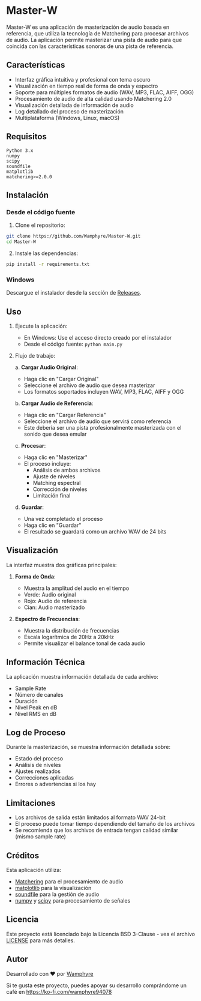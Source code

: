 # Master-W

Master-W es una aplicación de masterización de audio basada en referencia, que utiliza la tecnología de Matchering para procesar archivos de audio. La aplicación permite masterizar una pista de audio para que coincida con las características sonoras de una pista de referencia.

## Características

- Interfaz gráfica intuitiva y profesional con tema oscuro
- Visualización en tiempo real de forma de onda y espectro
- Soporte para múltiples formatos de audio (WAV, MP3, FLAC, AIFF, OGG)
- Procesamiento de audio de alta calidad usando Matchering 2.0
- Visualización detallada de información de audio
- Log detallado del proceso de masterización
- Multiplataforma (Windows, Linux, macOS)

## Requisitos

```
Python 3.x
numpy
scipy
soundfile
matplotlib
matchering>=2.0.0
```

## Instalación

### Desde el código fuente

1. Clone el repositorio:
```bash
git clone https://github.com/Wamphyre/Master-W.git
cd Master-W
```

2. Instale las dependencias:
```bash
pip install -r requirements.txt
```

### Windows

Descargue el instalador desde la sección de [Releases](https://github.com/Wamphyre/Master-W/releases).

## Uso

1. Ejecute la aplicación:
   - En Windows: Use el acceso directo creado por el instalador
   - Desde el código fuente: `python main.py`

2. Flujo de trabajo:

   a. **Cargar Audio Original**:
   - Haga clic en "Cargar Original"
   - Seleccione el archivo de audio que desea masterizar
   - Los formatos soportados incluyen WAV, MP3, FLAC, AIFF y OGG

   b. **Cargar Audio de Referencia**:
   - Haga clic en "Cargar Referencia"
   - Seleccione el archivo de audio que servirá como referencia
   - Este debería ser una pista profesionalmente masterizada con el sonido que desea emular

   c. **Procesar**:
   - Haga clic en "Masterizar"
   - El proceso incluye:
     - Análisis de ambos archivos
     - Ajuste de niveles
     - Matching espectral
     - Corrección de niveles
     - Limitación final

   d. **Guardar**:
   - Una vez completado el proceso
   - Haga clic en "Guardar"
   - El resultado se guardará como un archivo WAV de 24 bits

## Visualización

La interfaz muestra dos gráficas principales:

1. **Forma de Onda**:
   - Muestra la amplitud del audio en el tiempo
   - Verde: Audio original
   - Rojo: Audio de referencia
   - Cian: Audio masterizado

2. **Espectro de Frecuencias**:
   - Muestra la distribución de frecuencias
   - Escala logarítmica de 20Hz a 20kHz
   - Permite visualizar el balance tonal de cada audio

## Información Técnica

La aplicación muestra información detallada de cada archivo:
- Sample Rate
- Número de canales
- Duración
- Nivel Peak en dB
- Nivel RMS en dB

## Log de Proceso

Durante la masterización, se muestra información detallada sobre:
- Estado del proceso
- Análisis de niveles
- Ajustes realizados
- Correcciones aplicadas
- Errores o advertencias si los hay

## Limitaciones

- Los archivos de salida están limitados al formato WAV 24-bit
- El proceso puede tomar tiempo dependiendo del tamaño de los archivos
- Se recomienda que los archivos de entrada tengan calidad similar (mismo sample rate)

## Créditos

Esta aplicación utiliza:
- [Matchering](https://github.com/sergree/matchering) para el procesamiento de audio
- [matplotlib](https://matplotlib.org/) para la visualización
- [soundfile](https://python-soundfile.readthedocs.io/) para la gestión de audio
- [numpy](https://numpy.org/) y [scipy](https://scipy.org/) para procesamiento de señales

## Licencia

Este proyecto está licenciado bajo la Licencia BSD 3-Clause - vea el archivo [LICENSE](LICENSE) para más detalles.

## Autor

Desarrollado con ❤️ por [Wamphyre](https://github.com/Wamphyre)

Si te gusta este proyecto, puedes apoyar su desarrollo comprándome un café en https://ko-fi.com/wamphyre94078
